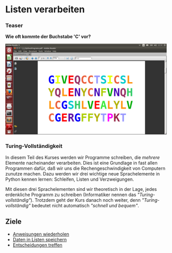 
# Listen verarbeiten

### Teaser

**Wie oft kommte der Buchstabe 'C' vor?**

![Buchstabensalat](list.png)



### Turing-Vollständigkeit

In diesem Teil des Kurses werden wir Programme schreiben, die *mehrere* Elemente nacheinander verarbeiten.
Dies ist eine Grundlage in fast allen Programmen dafür, daß wir uns die Rechengeschwindigkeit von Computern zunutze machen. Dazu werden wir drei wichtige neue Sprachelemente in Python kennen lernen: Schleifen, Listen und Verzweigungen.

Mit diesen drei Sprachelementen sind wir theoretisch in der Lage, jedes erdenkliche Programm zu schreiben (Informatiker nennen das *"Turing-vollständig"*). Trotzdem geht der Kurs danach noch weiter, denn *"Turing-vollständig"* bedeutet nicht automatisch *"schnell und bequem"*.

## Ziele

- [Anweisungen wiederholen](./for.md)
- [Daten in Listen speichern](./listen.md)
- [Entscheidungen treffen](./if.md)

